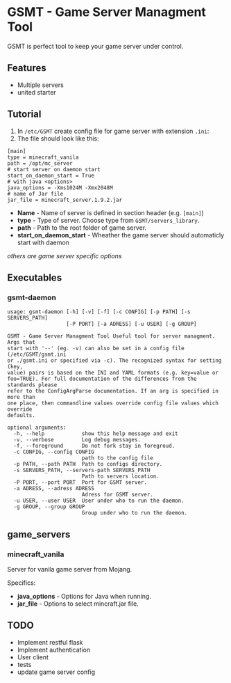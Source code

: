 GSMT - Game Server Managment Tool
=================================

GSMT is perfect tool to keep your game server under control.

Features
--------
* Multiple servers
* united starter

Tutorial
--------

1. In `/etc/GSMT` create config file for game server with extension `.ini`:
2. The file should look like this:
```
[main]
type = minecraft_vanila
path = /opt/mc_server
# start server on daemon start
start_on_daemon_start = True
# with java <options>
java_options = -Xms1024M -Xmx2048M
# name of Jar file
jar_file = minecraft_server.1.9.2.jar
```

* **Name** - Name of server is defined in section header (e.g. `[main]`)
* **type** - Type of server. Choose type from `GSMT/servers_library`.
* **path** - Path to the root folder of game server.
* **start_on_daemon_start** - Wheather the game server should automaticly start with daemon

_others are game server specific options_

Executables
-----------

### gsmt-daemon


```
usage: gsmt-daemon [-h] [-v] [-f] [-c CONFIG] [-p PATH] [-s SERVERS_PATH]
                   [-P PORT] [-a ADRESS] [-u USER] [-g GROUP]

GSMT - Game Server Managment Tool Useful tool for server managment. Args that
start with '--' (eg. -v) can also be set in a config file (/etc/GSMT/gsmt.ini
or ./gsmt.ini or specified via -c). The recognized syntax for setting (key,
value) pairs is based on the INI and YAML formats (e.g. key=value or
foo=TRUE). For full documentation of the differences from the standards please
refer to the ConfigArgParse documentation. If an arg is specified in more than
one place, then commandline values override config file values which override
defaults.

optional arguments:
  -h, --help            show this help message and exit
  -v, --verbose         Log debug messages.
  -f, --foreground      Do not fork stay in foregroud.
  -c CONFIG, --config CONFIG
                        path to the config file
  -p PATH, --path PATH  Path to configs directory.
  -s SERVERS_PATH, --servers-path SERVERS_PATH
                        Path to servers location.
  -P PORT, --port PORT  Port for GSMT server.
  -a ADRESS, --adress ADRESS
                        Adress for GSMT server.
  -u USER, --user USER  User under who to run the daemon.
  -g GROUP, --group GROUP
                        Group under who to run the daemon.
```

game_servers
------------

### minecraft_vanila
Server for vanila game server from Mojang.

Specifics:

* **java_options** - Options for Java when running.
* **jar_file** - Options to select mincraft.jar file.


TODO
----

* Implement restful flask
* Implement authentication
* User client
* tests
* update game server config
